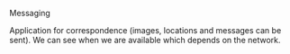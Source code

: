 Messaging

Application for correspondence (images, locations and messages can be sent).
We can see when we are available which depends on the network.
